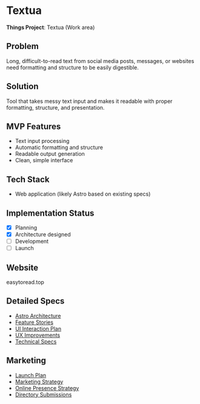 # Textua

**Things Project**: Textua (Work area)

## Problem
Long, difficult-to-read text from social media posts, messages, or websites need formatting and structure to be easily digestible.

## Solution
Tool that takes messy text input and makes it readable with proper formatting, structure, and presentation.

## MVP Features
- Text input processing
- Automatic formatting and structure
- Readable output generation
- Clean, simple interface

## Tech Stack
- Web application (likely Astro based on existing specs)

## Implementation Status
- [x] Planning
- [x] Architecture designed
- [ ] Development
- [ ] Launch

## Website
easytoread.top

## Detailed Specs
- [Astro Architecture](./building/astro-architecture.md)
- [Feature Stories](./building/feature-stories.md)
- [UI Interaction Plan](./building/ui-interaction-plan.md)
- [UX Improvements](./building/ux-improvements.md)
- [Technical Specs](./building/specs.md)

## Marketing
- [Launch Plan](./marketing/LAUNCH-PLAN.md)
- [Marketing Strategy](./marketing/MARKETING-STRATEGY.md)
- [Online Presence Strategy](./marketing/ONLINE-PRESENCE-STRATEGY.md)
- [Directory Submissions](./marketing/DIRECTORY-SUBMISSIONS.md)